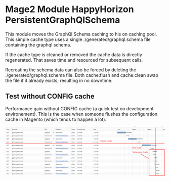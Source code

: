 # Mage2 Module HappyHorizon PersistentGraphQlSchema

This module moves the GraphQl Schema caching to his on caching pool.
This simple cache type uses a single ./generated/graphql.schema file containing the graphql schema.

If the cache type is cleaned or removed the cache data is directly regenerated.
That saves time and resourced for subsequent calls.

Recreating the schema data can also be forced by deleting the ./generated/graphql.schema file.
Both cache:flush and cache:clean swap the file if it already exists; resulting in no downtime.

## Test without CONFIG cache

Performance gain without CONFIG cache (a quick test on development environement).
This is the case when someone flushes the configuration cache in Magento (which tends to happen a lot).

![Performance gain without CONFIG cache](docs/performance_free_of_config_cache.png)
